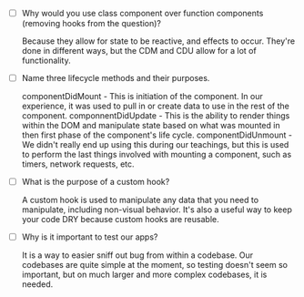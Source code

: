- [ ] Why would you use class component over function components (removing hooks from the question)?

  Because they allow for state to be reactive, and effects to occur. They're done in different ways, but the CDM and CDU allow for a lot of functionality.

* [ ] Name three lifecycle methods and their purposes.

  componentDidMount - This is initiation of the component. In our experience, it was used to pull in or create data to use in the rest of the component.
  componnentDidUpdate - This is the ability to render things within the DOM and manipulate state based on what was mounted in then first phase of the component's life cycle.
  componentDidUnmount - We didn't really end up using this during our teachings, but this is used to perform the last things involved with mounting a component, such as timers, network requests, etc.

- [ ] What is the purpose of a custom hook?

  A custom hook is used to manipulate any data that you need to manipulate, including non-visual behavior. It's also a useful way to keep your code DRY because custom hooks are reusable.

- [ ] Why is it important to test our apps?

  It is a way to easier sniff out bug from within a codebase. Our codebases are quite simple at the moment, so testing doesn't seem so important, but on much larger and more complex codebases, it is needed.

